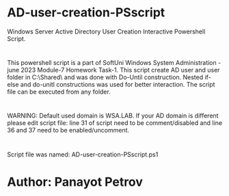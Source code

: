 # AD-user-creation-PSscript
Windows Server Active Directory User Creation Interactive Powershell Script.
#
This powershell script is a part of SoftUni Windows System Administration - june 2023 Module-7 Homework Task-1.
This script create AD user and user folder in C:\Shared\ and was done with Do-Until construction. 
Nested if-else and do-unitl constructions was used for better interaction.
The script file can be executed from any folder. 
#
WARNING: Default used domain is WSA.LAB. If your AD domain is different please edit script file: 
line 31 of script need to be comment/disabled and line 36 and 37 need to be enabled/uncomment.
#
Script file was named: AD-user-creation-PSscript.ps1
# Author: Panayot Petrov
